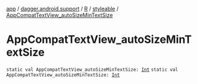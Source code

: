 [app](../../../index.md) / [dagger.android.support](../../index.md) / [R](../index.md) / [styleable](index.md) / [AppCompatTextView_autoSizeMinTextSize](./-app-compat-text-view_auto-size-min-text-size.md)

# AppCompatTextView_autoSizeMinTextSize

`static val AppCompatTextView_autoSizeMinTextSize: `[`Int`](https://kotlinlang.org/api/latest/jvm/stdlib/kotlin/-int/index.html)
`static val AppCompatTextView_autoSizeMinTextSize: `[`Int`](https://kotlinlang.org/api/latest/jvm/stdlib/kotlin/-int/index.html)
